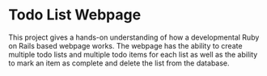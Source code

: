 # Todo List Webpage

This project gives a hands-on understanding of how a developmental Ruby on Rails based webpage works. The webpage has the ability to create multiple todo lists and multiple todo items for each list as well as the ability to mark an item as complete and delete the list from the database. 
